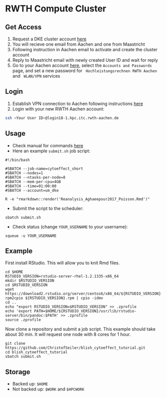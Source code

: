 # RWTH Compute Cluster

## Get Access

1. Request a DKE cluster account [here](https://fse.maastrichtuniversity.nl/lo-fse/site/requests/request-dke-cluster-access/)
2. You will recieve one email from Aachen and one from Maastricht
3. Following instruction in Aachen email to activate and create the cluster account
4. Reply to Maastricht email with newly created User ID and wait for reply
5. Go to your Aachen account [here](https://www.rwth-aachen.de/selfservice), select the `Accounts and Passwords` page, and set a new password for `	Hochleistungsrechnen RWTH Aachen` and `	WLAN/VPN` services

## Login

1. Establish VPN connection to Aachen following instructions [here](https://help.itc.rwth-aachen.de/en/service/vbf6fx0gom76/article/b2150305019c438c867663ab28307d87)
2. Login with your new RWTH Aachen account: 

```bash
ssh <Your User ID>@login18-1.hpc.itc.rwth-aachen.de
```

## Usage

* Check manual for commands [here](https://help.itc.rwth-aachen.de/en/service/rhr4fjjutttf/article/13ace46cfbb84e92a64c1361e0e4c104)
* Here an example `submit.sh` job script:

```{bash}
#!/bin/bash

#SBATCH --job-name=cytoeffect_short
#SBATCH --nodes=1
#SBATCH --ntasks-per-node=8
#SBATCH --mem-per-cpu=4GB
#SBATCH --time=01:00:00
#SBATCH --account=um_dke

R -e "rmarkdown::render('Reanalysis_Aghaeepour2017_Poisson.Rmd')"
```

* Submit the script to the scheduler:

```{bash}
sbatch submit.sh
```

* Check status (change `YOUR_USERNAME` to your username):

```{bash}
squeue -u YOUR_USERNAME
```

## Example

First install RStudio. This will allow you to knit Rmd files.

```{bash}
cd $HOME
RSTUDIO_VERSION=rstudio-server-rhel-1.2.1335-x86_64
mkdir $RSTUDIO_VERSION
cd $RSTUDIO_VERSION
wget https://download2.rstudio.org/server/centos6/x86_64/${RSTUDIO_VERSION}.rpm
rpm2cpio ${RSTUDIO_VERSION}.rpm | cpio -idmv
cd ..
echo "export RSTUDIO_VERSION=$RSTUDIO_VERSION" >> .zprofile
echo 'export PATH=$HOME/${RSTUDIO_VERSION}/usr/lib/rstudio-server/bin/pandoc:$PATH' >> .zprofile
source .zprofile
```

Now clone a repository and submit a job script. This example should take about 30 min. It will request one node with 8 cores for 1 hour.

```{bash}
git clone https://github.com/ChristofSeiler/blish_cytoeffect_tutorial.git
cd blish_cytoeffect_tutorial
sbatch submit.sh
```

## Storage

* Backed up: `$HOME`
* Not backed up: `$WORK` and `$HPCWORK`
